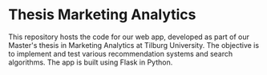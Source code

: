 # Thesis Marketing Analytics
This repository hosts the code for our web app, developed as part of our Master's thesis in Marketing Analytics at Tilburg University. The objective is to implement and test various recommendation systems and search algorithms. The app is built using Flask in Python.
